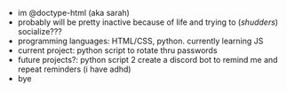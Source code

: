- im @doctype-html (aka sarah)
- probably will be pretty inactive because of life and trying to (*shudders*) socialize???
- programming languages: HTML/CSS, python. currently learning JS
- current project: python script to rotate thru passwords
- future projects?: python script 2 create a discord bot to remind me and repeat reminders (i have adhd)
- bye
